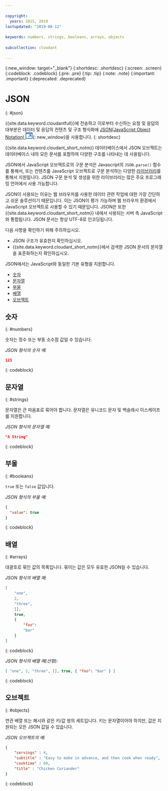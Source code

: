 ```yaml
---

copyright:
  years: 2015, 2019
lastupdated: "2019-06-12"

keywords: numbers, strings, booleans, arrays, objects

subcollection: cloudant

---
```


{:new_window: target="_blank"}
{:shortdesc: .shortdesc}
{:screen: .screen}
{:codeblock: .codeblock}
{:pre: .pre}
{:tip: .tip}
{:note: .note}
{:important: .important}
{:deprecated: .deprecated}

<!-- Acrolinx: 2017-05-10 -->

# JSON
{: #json}

{{site.data.keyword.cloudantfull}}에 전송하고 이로부터 수신하는 요청 및 응답의 대부분은 데이터 및 응답의 컨텐츠 및 구조 형식화에
[JSON(JavaScript Object Notation) ![외부 링크 아이콘](../images/launch-glyph.svg "외부 링크 아이콘")](https://en.wikipedia.org/wiki/JSON){: new_window}을 사용합니다.
{: shortdesc}

{{site.data.keyword.cloudant_short_notm}} 데이터베이스에서 JSON 오브젝트는 데이터베이스 내의 모든 문서를 포함하여 다양한 구조를 나타내는 데 사용됩니다.

JSON에서 JavaScript 오브젝트로의 구문 분석은 Javascript의 `JSON.parse()` 함수를 통해서, 또는
컨텐츠를 JavaScript 오브젝트로 구문 분석하는 다양한 [라이브러리](/docs/services/Cloudant?topic=cloudant-client-libraries#client-libraries)를 통해서 지원됩니다. JSON 구문 분석 및 생성을 위한 라이브러리는 많은 주요 프로그래밍 언어에서 사용 가능합니다.

JSON이 사용되는 이유는 웹 브라우저를 사용한 데이터 관련 작업에 대한 가장 간단하고 쉬운 솔루션이기 때문입니다.
이는 JSON이 평가 가능하며 웹 브라우저 환경에서 JavaScript 오브젝트로 사용할 수 있기 때문입니다.
JSON은 또한 {{site.data.keyword.cloudant_short_notm}} 내에서 사용되는 서버 측 JavaScript와 통합됩니다.
JSON 문서는 항상 UTF-8로 인코딩됩니다.

다음 사항을 확인하기 위해 주의하십시오.
-   JSON 구조가 유효한지 확인하십시오.
-   {{site.data.keyword.cloudant_short_notm}}에서 검색한 JSON 문서의 문자열을 표준화하는지 확인하십시오.

JSON에서는 JavaScript와 동일한 기본 유형을 지원합니다.

-   [숫자](#numbers)
-   [문자열](#strings)
-   [부울](#booleans)
-   [배열](#arrays)
-   [오브젝트](#objects)

## 숫자
{: #numbers}

숫자는 정수 또는 부동 소수점 값일 수 있습니다.

_JSON 형식의 숫자 예:_

```json
123
```
{: codeblock}

## 문자열
{: #strings}

문자열은 큰 따옴표로 묶어야 합니다. 문자열은 유니코드 문자 및 백슬래시 이스케이프를 지원합니다.

_JSON 형식의 문자열 예:_

```json
"A String"
```
{: codeblock}

## 부울
{: #booleans}

`true` 또는 `false` 값입니다.

_JSON 형식의 부울 예:_

```json
{
  "value": true
}
```
{: codeblock}

## 배열
{: #arrays}

대괄호로 묶인 값의 목록입니다. 묶이는 값은 모두 유효한 JSON일 수 있습니다.

_JSON 형식의 배열 예:_

```json
[
    "one",
    2,
    "three",
    [],
    true,
    {
        "foo":
        "bar"
    }
]
```
{: codeblock}

_JSON 형식의 배열 예(선형):_

```json
[ "one", 2, "three", [], true, { "foo": "bar" } ]
```
{: codeblock}

## 오브젝트
{: #objects}

연관 배열 또는 해시와 같은 키/값 쌍의 세트입니다.
키는 문자열이어야 하지만, 값은 지원되는 모든 JSON 값일 수 있습니다.

_JSON 오브젝트의 예:_

```json
{
    "servings" : 4,
    "subtitle" : "Easy to make in advance, and then cook when ready",
    "cooktime" : 60,
    "title" : "Chicken Coriander"
}
```
{: codeblock}
